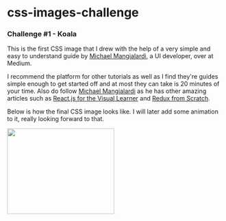 # css-images-challenge
### Challenge #1 - Koala
This is the first CSS image that I drew with the help of a very simple and easy to understand guide by [Michael Mangialardi](https://medium.com/coding-artist/a-beginners-guide-to-pure-css-images-ef9a5d069dd2), a UI developer, over at Medium. 

I recommend the platform for other tutorials as well as I find they're guides simple enough to get started off and at most they can take is 20 minutes of your time. Also do follow [Michael Mangialardi](https://medium.com/coding-artist/a-beginners-guide-to-pure-css-images-ef9a5d069dd2) as he has other amazing articles such as [React.js for the Visual Learner](https://medium.com/coding-artist/react-js-for-the-visual-learner-chapter-1-what-is-this-all-about-a0d28cfd33c6) and [Redux from Scratch](https://medium.com/coding-artist/practical-redux-chapter-1-core-concepts-f5a53f74505c).

Below is how the final CSS image looks like. I will later add some animation to it, really looking forward to that.

<img src="https://image.ibb.co/cUEs1y/koala.png" width="250" height="200" />
